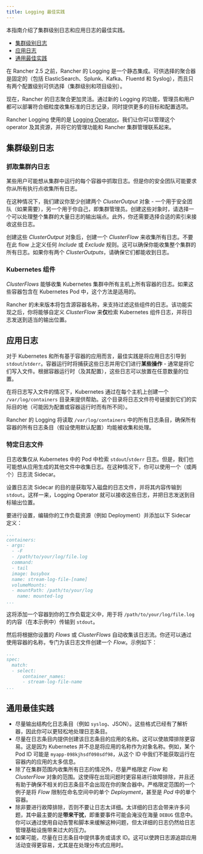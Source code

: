 ```yaml
---
title: Logging 最佳实践
---
```


本指南介绍了集群级别日志和应用日志的最佳实践。

- [集群级别日志](#集群级别日志)
- [应用日志](#应用日志)
- [通用最佳实践](#通用最佳实践)

在 Rancher 2.5 之前，Rancher 的 Logging 是一个静态集成。可供选择的聚合器是固定的（包括 ElasticSearch、Splunk、Kafka、Fluentd 和 Syslog），而且只有两个配置级别可供选择（集群级别和项目级别）。

现在，Rancher 的日志聚合更加灵活。通过新的 Logging 的功能，管理员和用户都可以部署符合细粒度收集标准的日志记录，同时提供更多的目标和配置选项。

Rancher Logging 使用的是 [Logging Operator](https://github.com/kube-logging/logging-operator)。我们让你可以管理这个 operator 及其资源，并将它的管理功能和 Rancher 集群管理联系起来。

## 集群级别日志

### 抓取集群内日志

某些用户可能想从集群中运行的每个容器中抓取日志。但是你的安全团队可能要求你从所有执行点收集所有日志。

在这种情况下，我们建议你至少创建两个 _ClusterOutput_ 对象 - 一个用于安全团队（如果需要），另一个用于你自己，即集群管理员。创建这些对象时，请选择一个可以处理整个集群的大量日志的输出端点。此外，你还需要选择合适的索引来接收这些日志。

创建这些 _ClusterOutput_ 对象后，创建一个 _ClusterFlow_ 来收集所有日志。不要在此 flow 上定义任何 _Include_ 或 _Exclude_ 规则。这可以确保你能收集整个集群的所有日志。如果你有两个 _ClusterOutputs_，请确保它们都能收到日志。

### Kubernetes 组件

_ClusterFlows_ 能够收集 Kubernetes 集群中所有主机上所有容器的日志。如果这些容器包含在 Kubernetes Pod 中，这个方法是适用的。

Rancher 的未来版本将包含源容器名称，来支持过滤这些组件的日志。该功能实现之后，你将能够自定义 _ClusterFlow_ 来**仅**检索 Kubernetes 组件日志，并将日志发送到适当的输出位置。

## 应用日志

对于 Kubernetes 和所有基于容器的应用而言，最佳实践是将应用日志引导到 `stdout`/`stderr`。容器运行时将捕获这些日志并用它们进行**某些操作** - 通常是将它们写入文件。根据容器运行时（及其配置），这些日志可以放置在任意数量的位置。

在将日志写入文件的情况下，Kubernetes 通过在每个主机上创建一个 `/var/log/containers` 目录来提供帮助。这个目录将日志文件符号链接到它们的实际目的地（可能因为配置或容器运行时而有所不同）。

Rancher 的 Logging 将读取 `/var/log/containers` 中的所有日志条目，确保所有容器的所有日志条目（假设使用默认配置）均能被收集和处理。

### 特定日志文件

日志收集仅从 Kubernetes 中的 Pod 中检索 `stdout`/`stderr` 日志。但是，我们也可能想从应用生成的其他文件中收集日志。在这种情况下，你可以使用一个（或两个）日志流 Sidecar。

设置日志流 Sidecar 的目的是获取写入磁盘的日志文件，并将其内容传输到 `stdout`。这样一来，Logging Operator 就可以接收这些日志，并把日志发送到目标输出位置。

要进行设置，编辑你的工作负载资源（例如 Deployment）并添加以下 Sidecar 定义：

```yaml
...
containers:
- args:
  - -F
  - /path/to/your/log/file.log
  command:
  - tail
  image: busybox
  name: stream-log-file-[name]
  volumeMounts:
  - mountPath: /path/to/your/log
    name: mounted-log
...
```

这将添加一个容器到你的工作负载定义中，用于将 `/path/to/your/log/file.log` 的内容（在本示例中）传输到 `stdout`。

然后将根据你设置的 _Flows_ 或 _ClusterFlows_ 自动收集该日志流。你还可以通过使用容器的名称，专门为该日志文件创建一个 _Flow_。示例如下：

```yaml
...
spec:
  match:
  - select:
      container_names:
      - stream-log-file-name
...
```


## 通用最佳实践

- 尽量输出结构化日志条目（例如 `syslog`、JSON）。这些格式已经有了解析器，因此你可以更轻松地处理日志条目。
- 尽量在日志条目内提供创建该日志条目的应用的名称。这可以使故障排除更容易。这是因为 Kubernetes 并不总是将应用的名称作为对象名称。例如，某个 Pod ID 可能是 `myapp-098kjhsdf098sdf98`，从这个 ID 中我们不能获取运行在容器内的应用的太多信息。
- 除了在集群范围内收集所有日志的情况外，尽量严格限定 _Flow_ 和 _ClusterFlow_ 对象的范围。这使得在出现问题时更容易进行故障排除，并且还有助于确保不相关的日志条目不会出现在你的聚合器中。严格限定范围的一个例子是将 _Flow_ 限制在命名空间中的单个 _Deployment_，甚至是 _Pod_ 中的单个容器。
- 除非要进行故障排除，否则不要让日志太详细。太详细的日志会带来许多问题，其中最主要的是**带来干扰**，即重要事件可能会淹没在海量 `DEBUG` 信息中。你可以通过使用自动告警和脚本来缓解这种问题，但太详细的日志仍然给日志管理基础设施带来过大的压力。
- 如果可能，尽量在日志条目中提供事务或请求 ID。这可以使跨日志源追踪应用活动变得更容易，尤其是在处理分布式应用时。

